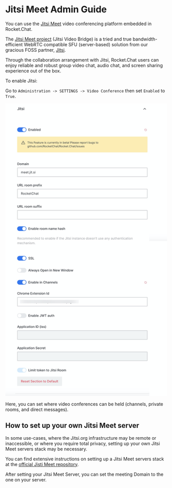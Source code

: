 # Jitsi Meet Admin Guide

You can use the [Jitsi Meet](https://jitsi.org/jitsi-meet/) video conferencing platform embedded in Rocket.Chat.

The [Jitsi Meet project](https://jitsi.org/Projects/JitsiMeet) (Jitsi Video Bridge) is a tried and true bandwidth-efficient WebRTC compatible SFU (server-based) solution from our gracious FOSS partner, [Jitsi](https://jitsi.org).

Through the collaboration arrangement with Jitsi, Rocket.Chat users can enjoy reliable and robust group video chat, audio chat, and screen sharing experience out of the box.

To enable Jitsi:

Go to `Administration -> SETTINGS -> Video Conference` then set `Enabled` to `True`.

![](<../../../../.gitbook/assets/image (253).png>)

Here, you can set where video conferences can be held (channels, private rooms, and direct messages).

## How to set up your own Jitsi Meet server

In some use-cases, where the Jitsi.org infrastructure may be remote or inaccessible, or where you require total privacy, setting up your own Jitsi Meet servers stack may be necessary.

You can find extensive instructions on setting up a Jitsi Meet servers stack at the [official Jisti Meet repository](https://github.com/jitsi/jitsi-meet).

After setting your Jitsi Meet Server, you can set the meeting Domain to the one on your server.
